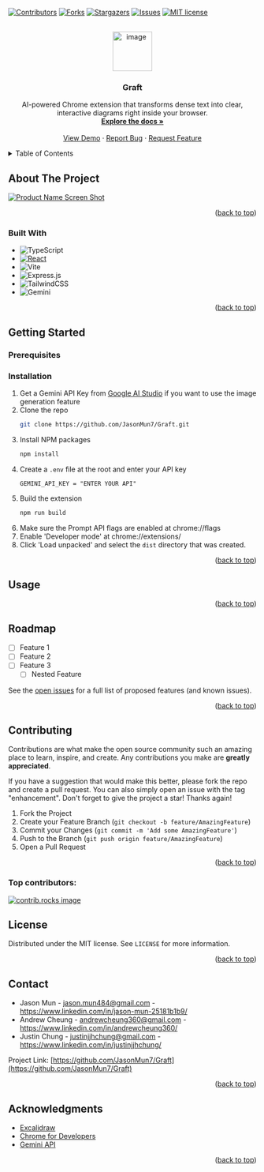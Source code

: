 <!-- Improved compatibility of back to top link: See: https://github.com/othneildrew/Best-README-Template/pull/73 -->
<a id="readme-top"></a>
<!--
*** Thanks for checking out the Best-README-Template. If you have a suggestion
*** that would make this better, please fork the repo and create a pull request
*** or simply open an issue with the tag "enhancement".
*** Don't forget to give the project a star!
*** Thanks again! Now go create something AMAZING! :D
-->



<!-- PROJECT SHIELDS -->
<!--
*** I'm using markdown "reference style" links for readability.
*** Reference links are enclosed in brackets [ ] instead of parentheses ( ).
*** See the bottom of this document for the declaration of the reference variables
*** for contributors-url, forks-url, etc. This is an optional, concise syntax you may use.
*** https://www.markdownguide.org/basic-syntax/#reference-style-links
-->
[![Contributors][contributors-shield]][contributors-url]
[![Forks][forks-shield]][forks-url]
[![Stargazers][stars-shield]][stars-url]
[![Issues][issues-shield]][issues-url]
[![MIT license][license-shield]][license-url]



<!-- PROJECT LOGO -->
<br />
<div align="center">
  <a href="https://github.com/JasonMun7/Graft">
    <img width="80" height="80" alt="image" src="https://github.com/user-attachments/assets/1d86b143-65a7-4271-adf7-1d272cfb0e31" />
  </a>

<h3 align="center">Graft</h3>

  <p align="center">
    AI-powered Chrome extension that transforms dense text into clear, interactive diagrams right inside your browser.
    <br />
    <a href="https://github.com/JasonMun7/Graft"><strong>Explore the docs »</strong></a>
    <br />
    <br />
    <a href="https://github.com/JasonMun7/Graft">View Demo</a>
    &middot;
    <a href="https://github.com/JasonMun7/Graft/issues/new?labels=bug&template=bug-report---.md">Report Bug</a>
    &middot;
    <a href="https://github.com/JasonMun7/Graft/issues/new?labels=enhancement&template=feature-request---.md">Request Feature</a>
  </p>
</div>



<!-- TABLE OF CONTENTS -->
<details>
  <summary>Table of Contents</summary>
  <ol>
    <li>
      <a href="#about-the-project">About The Project</a>
      <ul>
        <li><a href="#built-with">Built With</a></li>
      </ul>
    </li>
    <li>
      <a href="#getting-started">Getting Started</a>
      <ul>
        <li><a href="#prerequisites">Prerequisites</a></li>
        <li><a href="#installation">Installation</a></li>
      </ul>
    </li>
    <li><a href="#usage">Usage</a></li>
    <li><a href="#roadmap">Roadmap</a></li>
    <li><a href="#contributing">Contributing</a></li>
    <li><a href="#license">License</a></li>
    <li><a href="#contact">Contact</a></li>
    <li><a href="#acknowledgments">Acknowledgments</a></li>
  </ol>
</details>



<!-- ABOUT THE PROJECT -->
## About The Project

[![Product Name Screen Shot][product-screenshot]](https://example.com)

<p align="right">(<a href="#readme-top">back to top</a>)</p>



### Built With

* ![TypeScript]
* [![React][React.js]][React-url]
* ![Vite]
* ![Express.js]
* ![TailwindCSS]
* ![Gemini]

<p align="right">(<a href="#readme-top">back to top</a>)</p>



<!-- GETTING STARTED -->
## Getting Started

### Prerequisites

### Installation

1. Get a Gemini API Key from [Google AI Studio](https://aistudio.google.com/api-keys?_gl=1*1qqknxg*_ga*MTQyNzQ5MjEyMS4xNzYxNDQ0NTk4*_ga_P1DBVKWT6V*czE3NjE5Mzg1NjEkbzIkZzEkdDE3NjE5Mzg1OTEkajMwJGwwJGgxNzQ0Njk5Nzcz) if you want to use the image generation feature
2. Clone the repo
   ```sh
   git clone https://github.com/JasonMun7/Graft.git
   ```
3. Install NPM packages
   ```sh
   npm install
   ```
4. Create a `.env` file at the root and enter your API key
   ```
   GEMINI_API_KEY = "ENTER YOUR API"
   ```
5. Build the extension
   ```sh
   npm run build
   ```
6. Make sure the Prompt API flags are enabled at chrome://flags
7. Enable 'Developer mode' at chrome://extensions/
9. Click 'Load unpacked' and select the `dist` directory that was created.

<p align="right">(<a href="#readme-top">back to top</a>)</p>



<!-- USAGE EXAMPLES -->
## Usage
<p align="right">(<a href="#readme-top">back to top</a>)</p>



<!-- ROADMAP -->
## Roadmap

- [ ] Feature 1
- [ ] Feature 2
- [ ] Feature 3
    - [ ] Nested Feature

See the [open issues](https://github.com/JasonMun7/Graft/issues) for a full list of proposed features (and known issues).

<p align="right">(<a href="#readme-top">back to top</a>)</p>



<!-- CONTRIBUTING -->
## Contributing

Contributions are what make the open source community such an amazing place to learn, inspire, and create. Any contributions you make are **greatly appreciated**.

If you have a suggestion that would make this better, please fork the repo and create a pull request. You can also simply open an issue with the tag "enhancement".
Don't forget to give the project a star! Thanks again!

1. Fork the Project
2. Create your Feature Branch (`git checkout -b feature/AmazingFeature`)
3. Commit your Changes (`git commit -m 'Add some AmazingFeature'`)
4. Push to the Branch (`git push origin feature/AmazingFeature`)
5. Open a Pull Request

<p align="right">(<a href="#readme-top">back to top</a>)</p>

### Top contributors:

<a href="https://github.com/JasonMun7/Graft/graphs/contributors">
  <img src="https://contrib.rocks/image?repo=JasonMun7/Graft" alt="contrib.rocks image" />
</a>



<!-- LICENSE -->
## License

Distributed under the MIT license. See `LICENSE` for more information.

<p align="right">(<a href="#readme-top">back to top</a>)</p>



<!-- CONTACT -->
## Contact

* Jason Mun - jason.mun484@gmail.com - https://www.linkedin.com/in/jason-mun-25181b1b9/
* Andrew Cheung - andrewcheung360@gmail.com - https://www.linkedin.com/in/andrewcheung360/
* Justin Chung - justinjjhchung@gmail.com - https://www.linkedin.com/in/justinjjhchung/


Project Link: [https://github.com/JasonMun7/Graft](https://github.com/JasonMun7/Graft)

<p align="right">(<a href="#readme-top">back to top</a>)</p>



<!-- ACKNOWLEDGMENTS -->
## Acknowledgments

* [Excalidraw](https://docs.excalidraw.com/)
* [Chrome for Developers](https://developer.chrome.com/docs)
* [Gemini API](https://ai.google.dev/gemini-api/docs)

<p align="right">(<a href="#readme-top">back to top</a>)</p>



<!-- MARKDOWN LINKS & IMAGES -->
<!-- https://www.markdownguide.org/basic-syntax/#reference-style-links -->
[contributors-shield]: https://img.shields.io/github/contributors/JasonMun7/Graft.svg?style=for-the-badge
[contributors-url]: https://github.com/JasonMun7/Graft/graphs/contributors
[forks-shield]: https://img.shields.io/github/forks/JasonMun7/Graft.svg?style=for-the-badge
[forks-url]: https://github.com/JasonMun7/Graft/network/members
[stars-shield]: https://img.shields.io/github/stars/JasonMun7/Graft.svg?style=for-the-badge
[stars-url]: https://github.com/JasonMun7/Graft/stargazers
[issues-shield]: https://img.shields.io/github/issues/JasonMun7/Graft.svg?style=for-the-badge
[issues-url]: https://github.com/JasonMun7/Graft/issues
[license-shield]: https://img.shields.io/github/license/JasonMun7/Graft.svg?style=for-the-badge
[license-url]: https://github.com/JasonMun7/Graft/blob/master/LICENSE.txt
[linkedin-shield]: https://img.shields.io/badge/-LinkedIn-black.svg?style=for-the-badge&logo=linkedin&colorB=555
[linkedin-url]: https://linkedin.com/in/linkedin_username
[product-screenshot]: images/screenshot.png
<!-- Shields.io badges. You can a comprehensive list with many more badges at: https://github.com/inttter/md-badges -->
[React.js]: https://img.shields.io/badge/React-20232A?style=for-the-badge&logo=react&logoColor=61DAFB
[React-url]: https://reactjs.org/
[Vite]: https://img.shields.io/badge/vite-%23646CFF.svg?style=for-the-badge&logo=vite&logoColor=white
[TailwindCSS]: https://img.shields.io/badge/tailwindcss-%2338B2AC.svg?style=for-the-badge&logo=tailwind-css&logoColor=white
[Express.js]: https://img.shields.io/badge/express.js-%23404d59.svg?style=for-the-badge&logo=express&logoColor=%2361DAFB
[TypeScript]: https://img.shields.io/badge/typescript-%23007ACC.svg?style=for-the-badge&logo=typescript&logoColor=white
[Gemini]: https://img.shields.io/badge/google%20gemini-8E75B2?style=for-the-badge&logo=google%20gemini&logoColor=white
